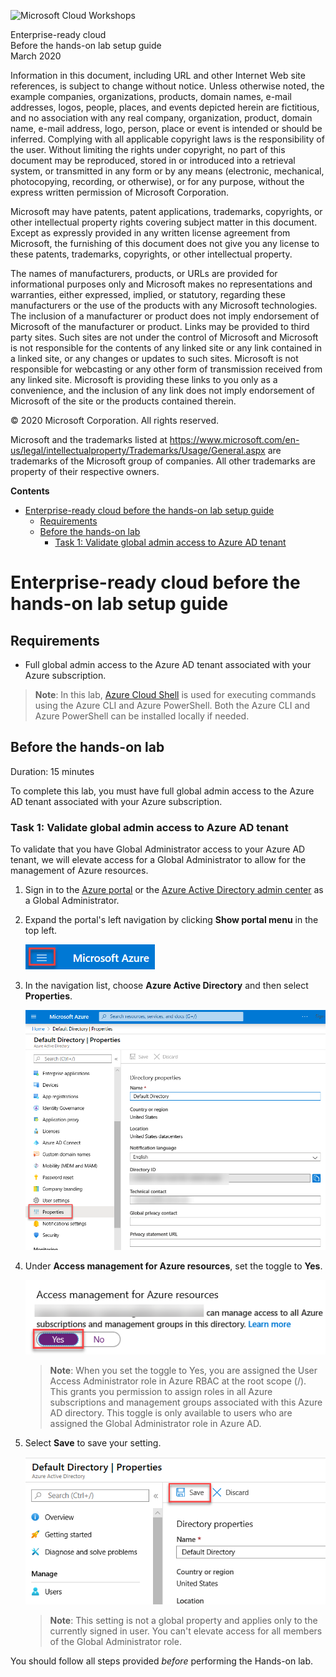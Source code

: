 ![Microsoft Cloud Workshops](https://github.com/Microsoft/MCW-Template-Cloud-Workshop/raw/master/Media/ms-cloud-workshop.png "Microsoft Cloud Workshops")

<div class="MCWHeader1">
Enterprise-ready cloud
</div>

<div class="MCWHeader2">
Before the hands-on lab setup guide
</div>

<div class="MCWHeader3">
March 2020
</div>

Information in this document, including URL and other Internet Web site references, is subject to change without notice. Unless otherwise noted, the example companies, organizations, products, domain names, e-mail addresses, logos, people, places, and events depicted herein are fictitious, and no association with any real company, organization, product, domain name, e-mail address, logo, person, place or event is intended or should be inferred. Complying with all applicable copyright laws is the responsibility of the user. Without limiting the rights under copyright, no part of this document may be reproduced, stored in or introduced into a retrieval system, or transmitted in any form or by any means (electronic, mechanical, photocopying, recording, or otherwise), or for any purpose, without the express written permission of Microsoft Corporation.

Microsoft may have patents, patent applications, trademarks, copyrights, or other intellectual property rights covering subject matter in this document. Except as expressly provided in any written license agreement from Microsoft, the furnishing of this document does not give you any license to these patents, trademarks, copyrights, or other intellectual property.

The names of manufacturers, products, or URLs are provided for informational purposes only and Microsoft makes no representations and warranties, either expressed, implied, or statutory, regarding these manufacturers or the use of the products with any Microsoft technologies. The inclusion of a manufacturer or product does not imply endorsement of Microsoft of the manufacturer or product. Links may be provided to third party sites. Such sites are not under the control of Microsoft and Microsoft is not responsible for the contents of any linked site or any link contained in a linked site, or any changes or updates to such sites. Microsoft is not responsible for webcasting or any other form of transmission received from any linked site. Microsoft is providing these links to you only as a convenience, and the inclusion of any link does not imply endorsement of Microsoft of the site or the products contained therein.

© 2020 Microsoft Corporation. All rights reserved.

Microsoft and the trademarks listed at <https://www.microsoft.com/en-us/legal/intellectualproperty/Trademarks/Usage/General.aspx> are trademarks of the Microsoft group of companies. All other trademarks are property of their respective owners.

**Contents**

<!-- TOC -->

- [Enterprise-ready cloud before the hands-on lab setup guide](#enterprise-ready-cloud-before-the-hands-on-lab-setup-guide)
  - [Requirements](#requirements)
  - [Before the hands-on lab](#before-the-hands-on-lab)
    - [Task 1: Validate global admin access to Azure AD tenant](#task-1-validate-global-admin-access-to-azure-ad-tenant)

<!-- /TOC -->

# Enterprise-ready cloud before the hands-on lab setup guide

## Requirements

- Full global admin access to the Azure AD tenant associated with your Azure subscription.

> **Note**: In this lab, [Azure Cloud Shell](https://docs.microsoft.com/azure/cloud-shell/overview) is used for executing commands using the Azure CLI and Azure PowerShell. Both the Azure CLI and Azure PowerShell can be installed locally if needed. 

## Before the hands-on lab

Duration: 15 minutes

To complete this lab, you must have full global admin access to the Azure AD tenant associated with your Azure subscription.

### Task 1: Validate global admin access to Azure AD tenant

To validate that you have Global Administrator access to your Azure AD tenant, we will elevate access for a Global Administrator to allow for the management of Azure resources.

1. Sign in to the [Azure portal](https://portal.azure.com/) or the [Azure Active Directory admin center](https://aad.portal.azure.com/) as a Global Administrator.

2. Expand the portal's left navigation by clicking **Show portal menu** in the top left. 

    ![Expanding the left navigation of the Azure portal](images/Setup/ExpandPortal.png "Show portal menu")

3. In the navigation list, choose **Azure Active Directory** and then select **Properties**.

    ![Azure Active Directory Properties blade in the Azure portal.](images/Setup/image1.png "Properties blade")

4. Under **Access management for Azure resources**, set the toggle to **Yes**.

    ![Azure Active Directory Properties blade in the Azure portal with the Access management for Azure resources set to Yes.](images/Setup/image2.png "Properties blade - Access management for Azure resources")

    > **Note**: When you set the toggle to Yes, you are assigned the User Access Administrator role in Azure RBAC at the root scope (/). This grants you permission to assign roles in all Azure subscriptions and management groups associated with this Azure AD directory. This toggle is only available to users who are assigned the Global Administrator role in Azure AD.

5. Select **Save** to save your setting.

    ![Azure Active Directory Properties blade in the Azure portal with the Save button highlighted.](images/Setup/image4.png "Properties blade - Save button")

    > **Note**: This setting is not a global property and applies only to the currently signed in user. You can't elevate access for all members of the Global Administrator role.

<!-- 6. In <http://portal.azure.com>, select **All Services**, and type in **Azure Active Directory**.

7. Sign out and sign back in to refresh your access. -->

You should follow all steps provided *before* performing the Hands-on lab.
